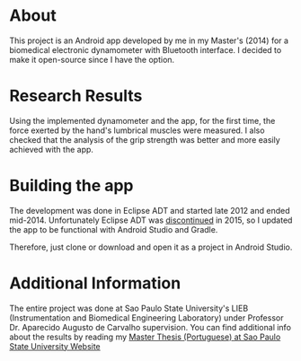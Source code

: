 # About
This project is an Android app developed by me in my Master's (2014) for a biomedical electronic dynamometer with Bluetooth interface. 
I decided to make it open-source since I have the option.

# Research Results
Using the implemented dynamometer and the app, for the first time, the force exerted by the hand's lumbrical muscles were measured. 
I also checked that the analysis of the grip strength was better and more easily achieved with the app.

# Building the app
The development was done in Eclipse ADT and started late 2012 and ended mid-2014. Unfortunately Eclipse ADT was [discontinued](https://android-developers.googleblog.com/2015/06/an-update-on-eclipse-android-developer.html)
in 2015, so I updated the app to be functional with Android Studio and Gradle.

Therefore, just clone or download and open it as a project in Android Studio. 


# Additional Information
The entire project was done at Sao Paulo State University's LIEB (Instrumentation and Biomedical Engineering Laboratory) under Professor Dr. Aparecido Augusto de Carvalho supervision. You can find additional info about the results by reading my [Master Thesis (Portuguese) at Sao Paulo State University Website](https://repositorio.unesp.br/handle/11449/111109)
